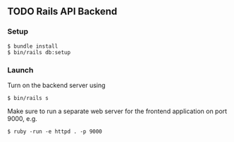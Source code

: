 ## TODO Rails API Backend

### Setup

    $ bundle install
    $ bin/rails db:setup

### Launch

Turn on the backend server using

    $ bin/rails s

Make sure to run a separate web server for the frontend application on port 9000, e.g.

    $ ruby -run -e httpd . -p 9000
